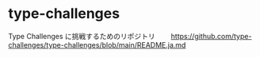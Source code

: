 # type-challenges

Type Challenges に挑戦するためのリポジトリ　　
https://github.com/type-challenges/type-challenges/blob/main/README.ja.md
